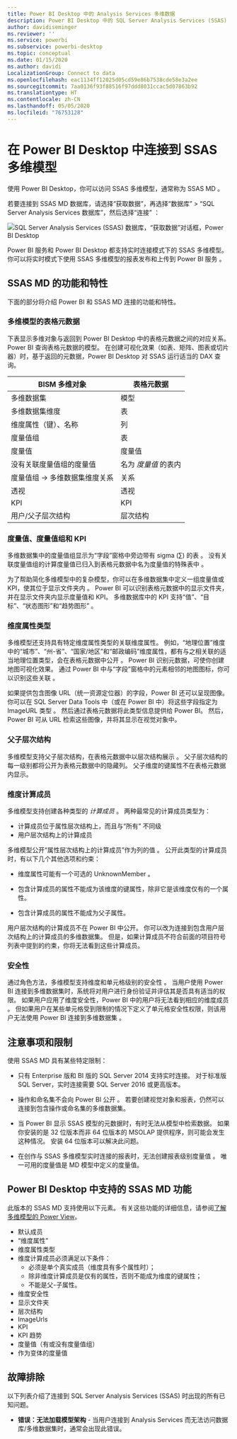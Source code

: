 ```yaml
---
title: Power BI Desktop 中的 Analysis Services 多维数据
description: Power BI Desktop 中的 SQL Server Analysis Services (SSAS) 多维数据
author: davidiseminger
ms.reviewer: ''
ms.service: powerbi
ms.subservice: powerbi-desktop
ms.topic: conceptual
ms.date: 01/15/2020
ms.author: davidi
LocalizationGroup: Connect to data
ms.openlocfilehash: eac1134ff12025d05cd59e86b7538cde58e3a2ee
ms.sourcegitcommit: 7aa0136f93f88516f97ddd8031ccac5d07863b92
ms.translationtype: HT
ms.contentlocale: zh-CN
ms.lasthandoff: 05/05/2020
ms.locfileid: "76753128"
---
```

# <a name="connect-to-ssas-multidimensional-models-in-power-bi-desktop"></a>在 Power BI Desktop 中连接到 SSAS 多维模型

使用 Power BI Desktop，你可以访问 SSAS 多维模型，通常称为 SSAS MD   。

若要连接到 SSAS MD 数据库，请选择“获取数据”，再选择“数据库” > “SQL Server Analysis Services 数据库”，然后选择“连接”     ：

![SQL Server Analysis Services (SSAS) 数据库，“获取数据”对话框，Power BI Desktop](media/desktop-ssas-multidimensional/ssas-multidimensional-2.png)

Power BI 服务和 Power BI Desktop 都支持实时连接模式下的 SSAS 多维模型。 你可以将实时模式下使用 SSAS 多维模型的报表发布和上传到 Power BI 服务  。

## <a name="capabilities-and-features-of-ssas-md"></a>SSAS MD 的功能和特性

下面的部分将介绍 Power BI 和 SSAS MD 连接的功能和特性。

### <a name="tabular-metadata-of-multidimensional-models"></a>多维模型的表格元数据

下表显示多维对象与返回到 Power BI Desktop 中的表格元数据之间的对应关系。 Power BI 查询表格元数据的模型。 在创建可视化效果（如表、矩阵、图表或切片器）时，基于返回的元数据，Power BI Desktop 对 SSAS 运行适当的 DAX 查询。

| BISM 多维对象 | 表格元数据 |
| --- | --- |
| 多维数据集 |模型 |
| 多维数据集维度 |表 |
| 维度属性（键）、名称 |列 |
| 度量值组 |表 |
| 度量值 |度量值 |
| 没有关联度量值组的度量值 |名为 *度量值* 的表内 |
| 度量值组 -> 多维数据集维度关系 |关系 |
| 透视 |透视 |
| KPI |KPI |
| 用户/父子层次结构 |层次结构 |

### <a name="measures-measure-groups-and-kpis"></a>度量值、度量值组和 KPI

多维数据集中的度量值组显示为“字段”窗格中旁边带有 sigma (∑) 的表  。 没有关联度量值组的计算度量值已归入到表格元数据中名为度量值的特殊表中  。

为了帮助简化多维模型中的复杂模型，你可以在多维数据集中定义一组度量值或 KPI，使其位于显示文件夹内  。 Power BI 可以识别表格元数据中的显示文件夹，并在显示文件夹内显示度量值和 KPI。 多维数据库中的 KPI 支持“值”、“目标”、“状态图形”和“趋势图形”     。

### <a name="dimension-attribute-type"></a>维度属性类型

多维模型还支持具有特定维度属性类型的关联维度属性。 例如，“地理位置”维度中的“城市”、“州-省”、“国家/地区”和“邮政编码”维度属性，都有与之相关联的适当地理位置类型，会在表格元数据中公开      。 Power BI 识别元数据，可使你创建地图可视化效果。 通过 Power BI 中与“字段”窗格中的元素相邻的地图图标，你可以识别这些关联   。

如果提供包含图像 URL（统一资源定位器）的字段，Power BI 还可以呈现图像。 你可以在 SQL Server Data Tools 中（或在 Power BI 中）将这些字段指定为 ImageURL 类型  。 然后通过表格元数据将此类型信息提供给 Power BI。 然后，Power BI 可从 URL 检索这些图像，并将其显示在视觉对象中。

### <a name="parent-child-hierarchies"></a>父子层次结构

多维模型支持父子层次结构，在表格元数据中以层次结构展示  。 父子层次结构的每一级别都将公开为表格元数据中的隐藏列。 父子维度的键属性不在表格元数据内显示。

### <a name="dimension-calculated-members"></a>维度计算成员

多维模型支持创建各种类型的 *计算成员* 。 两种最常见的计算成员类型为：

* 计算成员位于属性层次结构上，而且与“所有”  不同级
* 用户层次结构上的计算成员

多维模型公开“属性层次结构上的计算成员”作为列的值  。 公开此类型的计算成员时，有以下几个其他选项和约束：

* 维度属性可能有一个可选的 UnknownMember  。

* 包含计算成员的属性不能成为该维度的键属性，除非它是该维度仅有的一个属性。

* 包含计算成员的属性不能成为父子属性。

用户层次结构的计算成员不在 Power BI 中公开。 你可以改为连接到包含用户层次结构上的计算成员的多维数据集。 但是，如果计算成员不符合前面的项目符号列表中提到的约束，你将无法看到这些计算成员。

### <a name="security"></a>安全性

通过角色方法，多维模型支持维度和单元格级别的安全性  。 当用户使用 Power BI 连接到多维数据集时，系统将对用户进行身份验证并评估其是否具有适当的权限。 如果用户应用了维度安全性，Power BI 中的用户将无法看到相应的维度成员  。 但如果用户在某些单元格受到限制的情况下定义了单元格安全性权限，则该用户无法使用 Power BI 连接到多维数据集  。

## <a name="considerations-and-limitations"></a>注意事项和限制

使用 SSAS MD 具有某些特定限制：

* 只有 Enterprise 版和 BI 版的 SQL Server 2014 支持实时连接。 对于标准版 SQL Server，实时连接需要 SQL Server 2016 或更高版本。

* 操作和命名集不会向 Power BI 公开   。 若要创建视觉对象和报表，仍然可以连接到包含操作或命名集的多维数据集。

* 当 Power BI 显示 SSAS 模型的元数据时，有时无法从模型中检索数据。 如果你安装的是 32 位版本而非 64 位版本的 MSOLAP 提供程序，则可能会发生这种情况。 安装 64 位版本可以解决此问题。

* 在创作与 SSAS 多维模型实时连接的报表时，无法创建报表级别度量值  。 唯一可用的度量值是 MD 模型中定义的度量值。

## <a name="supported-features-of-ssas-md-in-power-bi-desktop"></a>Power BI Desktop 中支持的 SSAS MD 功能

此版本的 SSAS MD 支持使用以下元素。 有关这些功能的详细信息，请参阅[了解多维模型的 Power View](/sql/analysis-services/multidimensional-models/understanding-power-view-for-multidimensional-models?view=sql-server-2014)。

* 默认成员
* “维度属性”
* 维度属性类型
* 维度计算成员必须满足以下条件：
  * 必须是单个真实成员（维度具有多个属性时）；
  * 除非维度计算成员是仅有的属性，否则不能成为维度的键属性；
  * 不能是父-子属性。
* 维度安全性
* 显示文件夹
* 层次结构
* ImageUrls
* KPI
* KPI 趋势
* 度量值（有或没有度量值组）
* 作为变体的度量值

## <a name="troubleshooting"></a>故障排除

以下列表介绍了连接到 SQL Server Analysis Services (SSAS) 时出现的所有已知问题。

* **错误：无法加载模型架构** - 当用户连接到 Analysis Services 而无法访问数据库/多维数据集时，通常会出现此错误。
